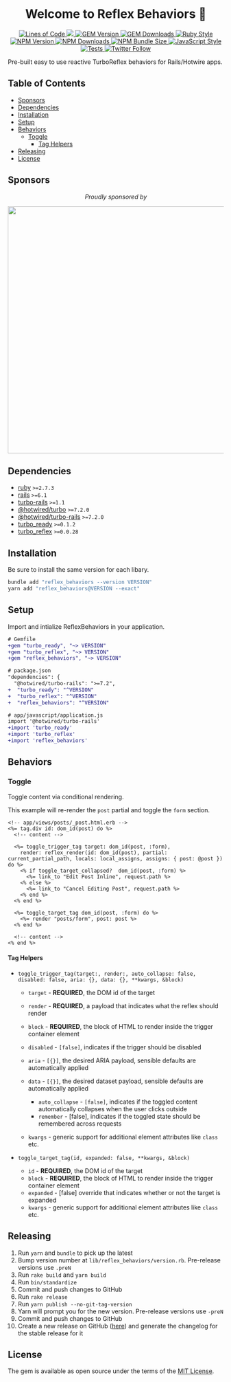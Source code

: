 <p align="center">
  <h1 align="center">
    Welcome to Reflex Behaviors 👋
  </h1>
  <p align="center">
    <a href="http://blog.codinghorror.com/the-best-code-is-no-code-at-all/">
      <img alt="Lines of Code" src="https://img.shields.io/badge/loc-988-47d299.svg" />
    </a>
    <a href="https://codeclimate.com/github/hopsoft/reflex_behaviors/maintainability">
      <img src="https://api.codeclimate.com/v1/badges/7aac6daed3e4032e292e/maintainability" />
    </a>
    <a href="https://rubygems.org/gems/reflex_behaviors">
      <img alt="GEM Version" src="https://img.shields.io/gem/v/reflex_behaviors?color=168AFE&include_prereleases&logo=ruby&logoColor=FE1616">
    </a>
    <a href="https://rubygems.org/gems/reflex_behaviors">
      <img alt="GEM Downloads" src="https://img.shields.io/gem/dt/reflex_behaviors?color=168AFE&logo=ruby&logoColor=FE1616">
    </a>
    <a href="https://github.com/testdouble/standard">
      <img alt="Ruby Style" src="https://img.shields.io/badge/style-standard-168AFE?logo=ruby&logoColor=FE1616" />
    </a>
    <a href="https://www.npmjs.com/package/reflex_behaviors">
      <img alt="NPM Version" src="https://img.shields.io/npm/v/reflex_behaviors?color=168AFE&logo=npm">
    </a>
    <a href="https://www.npmjs.com/package/reflex_behaviors">
      <img alt="NPM Downloads" src="https://img.shields.io/npm/dm/reflex_behaviors?color=168AFE&logo=npm">
    </a>
    <a href="https://bundlephobia.com/package/reflex_behaviors@">
      <img alt="NPM Bundle Size" src="https://img.shields.io/bundlephobia/minzip/reflex_behaviors?label=bundle%20size&logo=npm&color=47d299">
    </a>
    <a href="https://github.com/sheerun/prettier-standard">
      <img alt="JavaScript Style" src="https://img.shields.io/badge/style-prettier--standard-168AFE?logo=javascript&logoColor=f4e137" />
    </a>
    <a href="https://github.com/hopsoft/reflex_behaviors/actions/workflows/tests.yml">
      <img alt="Tests" src="https://github.com/hopsoft/reflex_behaviors/actions/workflows/tests.yml/badge.svg" />
    </a>
    <a href="https://twitter.com/hopsoft">
      <img alt="Twitter Follow" src="https://img.shields.io/twitter/follow/hopsoft?logo=twitter&style=social">
    </a>
  </p>
</p>

Pre-built easy to use reactive TurboReflex behaviors for Rails/Hotwire apps.

<!-- Tocer[start]: Auto-generated, don't remove. -->

## Table of Contents

  - [Sponsors](#sponsors)
  - [Dependencies](#dependencies)
  - [Installation](#installation)
  - [Setup](#setup)
  - [Behaviors](#behaviors)
    - [Toggle](#toggle)
      - [Tag Helpers](#tag-helpers)
  - [Releasing](#releasing)
  - [License](#license)

<!-- Tocer[finish]: Auto-generated, don't remove. -->

## Sponsors

<p align="center">
  <em>Proudly sponsored by</em>
</p>
<p align="center">
  <a href="https://www.clickfunnels.com?utm_source=hopsoft&utm_medium=open-source&utm_campaign=reflex_behaviors">
    <img src="https://images.clickfunnel.com/uploads/digital_asset/file/176632/clickfunnels-dark-logo.svg" width="575" />
  </a>
</p>

## Dependencies

- [ruby](https://www.ruby-lang.org/) `>=2.7.3`
- [rails](https://rubygems.org/gems/rails) `>=6.1`
- [turbo-rails](https://rubygems.org/gems/turbo-rails) `>=1.1`
- [@hotwired/turbo](https://yarnpkg.com/package/@hotwired/turbo) `>=7.2.0`
- [@hotwired/turbo-rails](https://yarnpkg.com/package/@hotwired/turbo-rails) `>=7.2.0`
- [turbo_ready](https://github.com/hopsoft/turbo_ready) `>=0.1.2`
- [turbo_reflex](https://github.com/hopsoft/turbo_reflex) `>=0.0.28`

## Installation

Be sure to install the same version for each libary.

```sh
bundle add "reflex_behaviors --version VERSION"
yarn add "reflex_behaviors@VERSION --exact"
```

## Setup

Import and intialize ReflexBehaviors in your application.

```diff
# Gemfile
+gem "turbo_ready", "~> VERSION"
+gem "turbo_reflex", "~> VERSION"
+gem "reflex_behaviors", "~> VERSION"
```

```diff
# package.json
"dependencies": {
  "@hotwired/turbo-rails": ">=7.2",
+  "turbo_ready": "^VERSION"
+  "turbo_reflex": "^VERSION"
+  "reflex_behaviors": "^VERSION"
```

```diff
# app/javascript/application.js
import '@hotwired/turbo-rails'
+import 'turbo_ready'
+import 'turbo_reflex'
+import 'reflex_behaviors'
```

## Behaviors

### Toggle

Toggle content via conditional rendering.

This example will re-render the `post` partial and toggle the `form` section.

```erb
<!-- app/views/posts/_post.html.erb -->
<%= tag.div id: dom_id(post) do %>
  <!-- content -->

  <%= toggle_trigger_tag target: dom_id(post, :form),
    render: reflex_render(id: dom_id(post), partial: current_partial_path, locals: local_assigns, assigns: { post: @post }) do %>
    <% if toggle_target_collapsed?  dom_id(post, :form) %>
      <%= link_to "Edit Post Inline", request.path %>
    <% else %>
      <%= link_to "Cancel Editing Post", request.path %>
    <% end %>
  <% end %>

  <%= toggle_target_tag dom_id(post, :form) do %>
    <%= render "posts/form", post: post %>
  <% end %>

  <!-- content -->
<% end %>
```

#### Tag Helpers

- `toggle_trigger_tag(target:, render:, auto_collapse: false, disabled: false, aria: {}, data: {}, **kwargs, &block)`

    - `target` - **REQUIRED**, the DOM id of the target
    - `render` - **REQUIRED**, a payload that indicates what the reflex should render
    - `block` - **REQUIRED**, the block of HTML to render inside the trigger container element
    - `disabled` - `[false]`, indicates if the trigger should be disabled
    - `aria` - `[{}]`, the desired ARIA payload, sensible defaults are automatically applied
    - `data` - `[{}]`, the desired dataset payload, sensible defaults are automatically applied

        - `auto_collapse` - `[false]`, indicates if the toggled content automatically collapses when the user clicks outside
        - `remember` - [false], indicates if the toggled state should be remembered across requests

    - `kwargs` - generic support for additional element attributes like `class` etc.

- `toggle_target_tag(id, expanded: false, **kwargs, &block)`

    - `id` - **REQUIRED**, the DOM id of the target
    - `block` - **REQUIRED**, the block of HTML to render inside the trigger container element
    - `expanded` - [false] override that indicates whether or not the target is expanded
    - `kwargs` - generic support for additional element attributes like `class` etc.

## Releasing

1. Run `yarn` and `bundle` to pick up the latest
1. Bump version number at `lib/reflex_behaviors/version.rb`. Pre-release versions use `.preN`
1. Run `rake build` and `yarn build`
1. Run `bin/standardize`
1. Commit and push changes to GitHub
1. Run `rake release`
1. Run `yarn publish --no-git-tag-version`
1. Yarn will prompt you for the new version. Pre-release versions use `-preN`
1. Commit and push changes to GitHub
1. Create a new release on GitHub ([here](https://github.com/hopsoft/reflex_behaviors/releases)) and generate the changelog for the stable release for it

## License

The gem is available as open source under the terms of the [MIT License](https://opensource.org/licenses/MIT).
